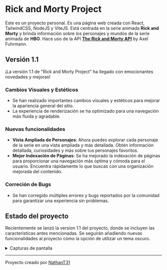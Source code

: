 # Rick and Morty Project

Este es un proyecto personal. Es una página web creada con React, TailwindCSS, NodeJS y ViteJS. Está centrada en la serie animada <b>Rick and Morty</b> y brinda información sobre los personajes y mundos de la serie animada de <b>HBO</b>. Hace uso de la API <b>[The Rick and Morty API](https://rickandmortyapi.com/)</b> by Axel Fuhrmann.

## Versión 1.1

¡La versión 1.1 de "Rick and Morty Project" ha llegado con emocionantes novedades y mejoras!

### Cambios Visuales y Estéticos

- Se han realizado importantes cambios visuales y estéticos para mejorar la apariencia general del sitio.
- La experiencia de renderización se ha optimizado para una navegación más fluida y agradable.

### Nuevas funcionalidades

- <b>Vista Ampliada de Personajes</b>: Ahora puedes explorar cada personaje de la serie en una vista ampliada y más detallada. Obtén información detallada, curiosidades y más sobre tus personajes favoritos.
- <b>Mejor Indexación de Páginas</b>: Se ha mejorado la indexación de páginas para proporcionar una navegación más óptima y cómoda para el usuario. Encuentra rápidamente lo que buscas con una organización mejorada del contenido.

### Correción de Bugs

- Se han corregido múltiples errores y bugs reportados por la comunidad para garantizar una experiencia sin problemas.

## Estado del proyecto

Recientemente se lanzó la version 1.1 del proyecto, donde se incluyen las caracteristicas antes mencionadas. Se seguirán añadiendo nuevas funcionalidades al proyecto cómo la opción de utilizar un tema oscuro.

<details>
<summary>Capturas de pantalla</summary>

### Macbook Pro

<center>
<img src="https://imgur.com/3FTmfaN.jpg" alt="Macbook Pro Home">
<img src="https://imgur.com/YxENNCC.jpg" alt="Macbook Pro Characters">
<img src="https://imgur.com/oTn9p7L.jpg" alt="Macbook Pro Locations">
</center>

---

### iPad

<center>
    <img src="https://imgur.com/D1BU9Xv.jpg" alt="iPad Home" width="">
</center>

---

### iPhone 12 Pro

<center>
    <img src="https://imgur.com/YwNlBc6.jpg" alt="iPhone 12 Pro Home" width="">
</center>
</details>

---

Proyecto creado por <a href="https://github.com/NathanT31org" target="_blank">NathanT31</a>
